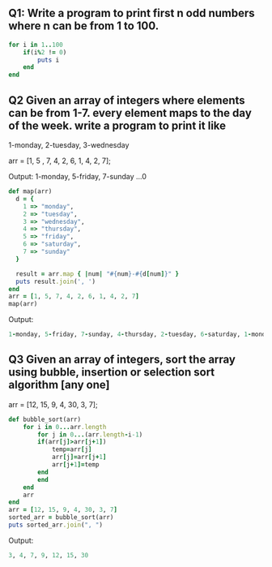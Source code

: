 ## Q1: Write a program to print first n odd numbers where n can be from 1 to 100.
```ruby
for i in 1..100    
    if(i%2 != 0)
        puts i
    end
end
```
## Q2 Given an array of integers where elements can be from 1-7. every element maps to the day of the week. write a program to print it like 
1-monday, 2-tuesday, 3-wednesday 

arr = [1, 5 , 7, 4, 2, 6, 1, 4, 2, 7]; 

Output: 1-monday, 5-friday, 7-sunday ...0
```ruby
def map(arr)
  d = {
    1 => "monday",
    2 => "tuesday",
    3 => "wednesday",
    4 => "thursday",
    5 => "friday",
    6 => "saturday",
    7 => "sunday"
  }

  result = arr.map { |num| "#{num}-#{d[num]}" }
  puts result.join(', ')
end
arr = [1, 5, 7, 4, 2, 6, 1, 4, 2, 7]
map(arr)
```
Output:
```ruby
1-monday, 5-friday, 7-sunday, 4-thursday, 2-tuesday, 6-saturday, 1-monday, 4-thursday, 2-tuesday, 7-sunday
```
## Q3 Given an array of integers, sort the array using bubble, insertion or selection sort algorithm [any one] 
 arr = [12, 15, 9, 4, 30, 3, 7];
```ruby
def bubble_sort(arr)
    for i in 0...arr.length 
        for j in 0...(arr.length-i-1)
        if(arr[j]>arr[j+1])
            temp=arr[j]
            arr[j]=arr[j+1]
            arr[j+1]=temp
        end
        end
    end
    arr
end
arr = [12, 15, 9, 4, 30, 3, 7]
sorted_arr = bubble_sort(arr)
puts sorted_arr.join(", ")
```
Output:
```ruby
3, 4, 7, 9, 12, 15, 30
```
